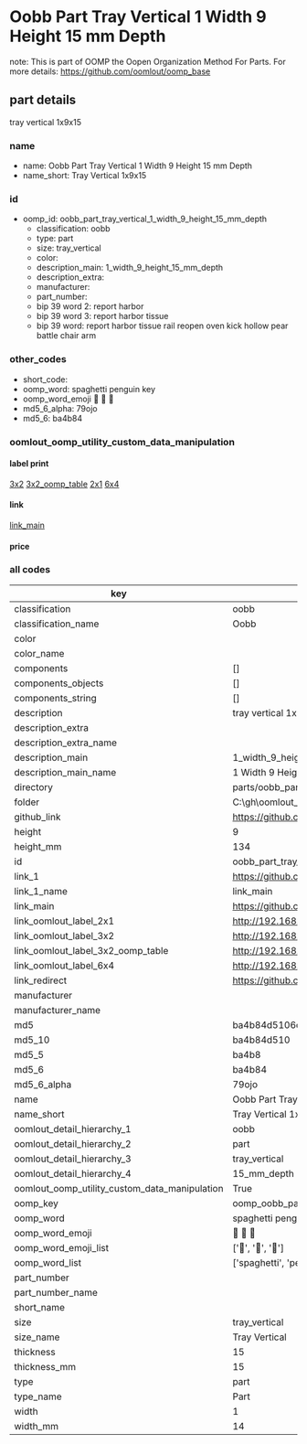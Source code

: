 # Oobb Part Tray Vertical 1 Width 9 Height 15 mm Depth  

note: This is part of OOMP the Oopen Organization Method For Parts. For more details: https://github.com/oomlout/oomp_base

##  part details
  



tray vertical 1x9x15



### name
* name: Oobb Part Tray Vertical 1 Width 9 Height 15 mm Depth
* name_short: Tray Vertical 1x9x15 
### id
* oomp_id: oobb_part_tray_vertical_1_width_9_height_15_mm_depth
  * classification: oobb
  * type: part
  * size: tray_vertical
  * color: 
  * description_main: 1_width_9_height_15_mm_depth
  * description_extra: 
  * manufacturer: 
  * part_number: 
  * bip 39 word 2: report harbor
  * bip 39 word 3: report harbor tissue
  * bip 39 word: report harbor tissue rail reopen oven kick hollow pear battle chair arm

### other_codes
* short_code: 
* oomp_word: spaghetti penguin key
* oomp_word_emoji :spaghetti: :penguin: :key:
* md5_6_alpha: 79ojo
* md5_6: ba4b84






### oomlout_oomp_utility_custom_data_manipulation
#### label print
[3x2](http://192.168.1.245:1112/?label=oomp%2079ojo)
[3x2_oomp_table](http://192.168.1.108:1112/?label=oomp%2079ojo)
[2x1](http://192.168.1.242:1112/?label=oomp%2079ojo)
[6x4](http://192.168.1.55:1112/?label=oomp%2079ojo)    

#### link

[link_main](https://github.com/oomlout/oomlout_oobb_version_4_generated_parts/tree/main/navigation_oomp/oobb/part/tray_vertical/1_width_9_height_15_mm_depth/part)                              

#### price







### all codes 
| key | value |  
| --- | --- |  
| classification | oobb |  
| classification_name | Oobb |  
| color |  |  
| color_name |  |  
| components | [] |  
| components_objects | [] |  
| components_string | [] |  
| description | tray vertical 1x9x15 |  
| description_extra |  |  
| description_extra_name |  |  
| description_main | 1_width_9_height_15_mm_depth |  
| description_main_name | 1 Width 9 Height 15 mm Depth |  
| directory | parts/oobb_part_tray_vertical_1_width_9_height_15_mm_depth |  
| folder | C:\gh\oomlout_oobb_version_4_generated_parts\parts\oobb_part_tray_vertical_1_width_9_height_15_mm_depth |  
| github_link | https://github.com/oomlout/oomlout_oomp_part_src/tree/main/parts/oobb_part_tray_vertical_1_width_9_height_15_mm_depth |  
| height | 9 |  
| height_mm | 134 |  
| id | oobb_part_tray_vertical_1_width_9_height_15_mm_depth |  
| link_1 | https://github.com/oomlout/oomlout_oobb_version_4_generated_parts/tree/main/navigation_oomp/oobb/part/tray_vertical/1_width_9_height_15_mm_depth/part |  
| link_1_name | link_main |  
| link_main | https://github.com/oomlout/oomlout_oobb_version_4_generated_parts/tree/main/navigation_oomp/oobb/part/tray_vertical/1_width_9_height_15_mm_depth/part |  
| link_oomlout_label_2x1 | http://192.168.1.242:1112/?label=oomp%2079ojo |  
| link_oomlout_label_3x2 | http://192.168.1.245:1112/?label=oomp%2079ojo |  
| link_oomlout_label_3x2_oomp_table | http://192.168.1.108:1112/?label=oomp%2079ojo |  
| link_oomlout_label_6x4 | http://192.168.1.55:1112/?label=oomp%2079ojo |  
| link_redirect | https://github.com/oomlout/oomlout_oobb_version_4_generated_parts/tree/main/parts/oobb_tray_vertical_01_09_15 |  
| manufacturer |  |  
| manufacturer_name |  |  
| md5 | ba4b84d5106cef46775b3b0fc59a45b7 |  
| md5_10 | ba4b84d510 |  
| md5_5 | ba4b8 |  
| md5_6 | ba4b84 |  
| md5_6_alpha | 79ojo |  
| name | Oobb Part Tray Vertical 1 Width 9 Height 15 mm Depth |  
| name_short | Tray Vertical 1x9x15  |  
| oomlout_detail_hierarchy_1 | oobb |  
| oomlout_detail_hierarchy_2 | part |  
| oomlout_detail_hierarchy_3 | tray_vertical |  
| oomlout_detail_hierarchy_4 | 15_mm_depth |  
| oomlout_oomp_utility_custom_data_manipulation | True |  
| oomp_key | oomp_oobb_part_tray_vertical_1_width_9_height_15_mm_depth |  
| oomp_word | spaghetti penguin key |  
| oomp_word_emoji | :spaghetti: :penguin: :key: |  
| oomp_word_emoji_list | [':spaghetti:', ':penguin:', ':key:'] |  
| oomp_word_list | ['spaghetti', 'penguin', 'key'] |  
| part_number |  |  
| part_number_name |  |  
| short_name |  |  
| size | tray_vertical |  
| size_name | Tray Vertical |  
| thickness | 15 |  
| thickness_mm | 15 |  
| type | part |  
| type_name | Part |  
| width | 1 |  
| width_mm | 14 |  
